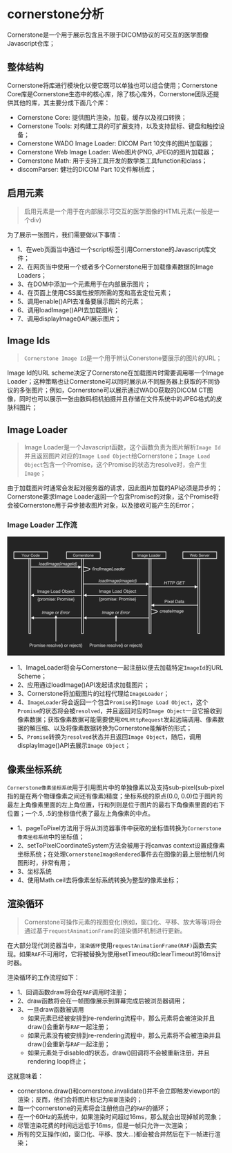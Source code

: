 # cornerstone分析

Cornerstone是一个用于展示包含且不限于DICOM协议的可交互的医学图像Javascript仓库；

## 整体结构

Cornerstone将库进行模块化以便它既可以单独也可以组合使用；Cornerstone Core库是Cornerstone生态中的核心库，除了核心库外，Cornerstone团队还提供其他的库，其主要分成下面几个库：

- Cornerstone Core: 提供图片渲染，加载，缓存以及视口转换；
- Cornerstone Tools: 对构建工具的可扩展支持，以及支持鼠标、键盘和触控设备；
- Cornerstone WADO Image Loader: DICOM Part 10文件的图片加载器；
- Cornerstone Web Image Loader: Web图片(PNG, JPEG)的图片加载器；
- Cornerstone Math: 用于支持工具开发的数学类工具function和class；
- discomParser: 健壮的DICOM Part 10文件解析库；

## 启用元素

> 启用元素是一个用于在内部展示可交互的医学图像的HTML元素(一般是一个div)

为了展示一张图片，我们需要做以下事情：

- 1、在web页面当中通过一个script标签引用Cornerstone的Javascript库文件；
- 2、在网页当中使用一个或者多个Cornerstone用于加载像素数据的Image Loaders；
- 3、在DOM中添加一个元素用于在内部展示图片；
- 4、在页面上使用CSS属性按照所需的宽和高去定位元素；
- 5、调用enable()API去准备要展示图片的元素；
- 6、调用loadImage()API去加载图片；
- 7、调用displayImage()API展示图片；

## Image Ids

> `Cornerstone Image Id`是一个用于辨认Conerstone要展示的图片的URL；

Image Id的URL scheme决定了Cornerstone在加载图片时需要调用哪一个Image Loader；这种策略也让Cornerstone可以同时展示从不同服务器上获取的不同协议的多张图片；例如，Cornerstone可以展示通过WADO获取的DICOM CT图像，同时也可以展示一张由数码相机拍摄并且存储在文件系统中的JPEG格式的皮肤科图片；

## Image Loader

> Image Loader是一个Javascript函数，这个函数负责为图片解析`Image Id`并且返回图片对应的`Image Load Object`给Cornerstone；`Image Load Object`包含一个Promise，这个Promise的状态为resolve时，会产生`Image`；

由于加载图片时通常会发起对服务器的请求，因此图片加载的API必须是异步的；Cornerstone要求Image Loader返回一个包含Promise的对象，这个Promise将会被Cornerstone用于异步接收图片对象，以及接收可能产生的Error；

### Image Loader 工作流

![Image Loader工作流](./image-loader-workflow.png)

- 1、ImageLoader将会与Cornerstone一起注册以便去加载特定`ImageId`的URL Scheme；
- 2、应用通过loadImage()API发起请求加载图片；
- 3、Cornerstone将加载图片的过程代理给`ImageLoader`；
- 4、`ImageLoader`将会返回一个包含`Promise`的`Image Load Object`，这个`Promise`的状态将会被`resolved`，并且返回对应的`Image Object`一旦它接收到像素数据；获取像素数据可能需要使用`XMLHttpRequest`发起远端调用、像素数据的解压缩、以及将像素数据转换为Cornerstone能解析的形式；
- 5、`Promise`转换为`resolved`状态并且返回`Image Object`，随后，调用displayImage()API去展示`Image Object`；

## 像素坐标系统

`Cornerstone像素坐标系统`用于引用图片中的单独像素以及支持sub-pixel(sub-pixel指的是在两个物理像素之间还有像素)精度；坐标系统的原点(0.0, 0.0)位于图片的最左上角像素里面的左上角位置，行和列则是位于图片的最右下角像素里面的右下位置；一个.5, .5的坐标值代表了最左上角像素的中点。 

- 1、pageToPixel方法用于将从浏览器事件中获取的坐标值转换为`Cornerstone像素坐标系统`中的坐标值；
- 2、setToPixelCoordinateSystem方法会被用于将canvas context设置成像素坐标系统；在处理`CornerstoneImageRendered`事件去在图像的最上层绘制几何图形时，非常有用；
- 3、坐标系统
- 4、使用Math.ceil去将像素坐标系统转换为整型的像素坐标；

## 渲染循环

> Cornerstone可操作元素的视图变化(例如，窗口化、平移、放大等等)将会通过基于`requestAnimationFrame`的渲染循环机制进行更新。 

在大部分现代浏览器当中，`渲染循环`使用`requestAnimationFrame(RAF)`函数去实现。如果`RAF`不可用时，它将被替换为使用setTimeout和clearTimeout的16ms计时器。 

渲染循环的工作流程如下：

- 1、回调函数draw将会在`RAF`调用时注册；
- 2、draw函数将会在一帧图像展示到屏幕完成后被浏览器调用；
- 3、一旦draw函数被调用
  - 如果元素已经被安排到re-rendering流程中，那么元素将会被渲染并且draw()会重新与`RAF`一起注册；
  - 如果元素没有被安排到re-rendering流程中，那么元素将不会被渲染并且draw()会重新与`RAF`一起注册；
  - 如果元素处于disabled的状态，draw()回调将不会被重新注册，并且rendering loop终止；

这就意味着：

- cornerstone.draw()和cornerstone.invalidate()并不会立即触发viewport的渲染；反而，他们会将图片标记为`需要`渲染的；
- 每一个cornerstone的元素将会注册他自己的`RAF`的循环；
- 在一个60Hz的系统中，如果渲染时间超过16ms，那么就会出现掉帧的现象；
- 尽管渲染花费的时间远远低于16ms，但是一帧只允许一次渲染；
- 所有的交互操作(如，窗口化、平移、放大...)都会被合并然后在下一帧进行渲染；
